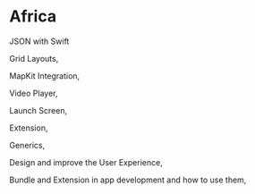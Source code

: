 # Africa

JSON with Swift 

Grid Layouts,

MapKit Integration,

Video Player,

Launch Screen,

Extension,

Generics,

Design and improve the User Experience,

Bundle and Extension in app development and how to use them,
